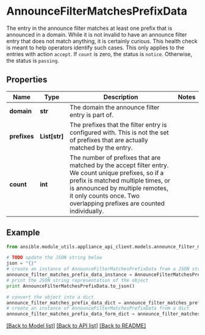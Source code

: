 # AnnounceFilterMatchesPrefixData

The entry in the announce filter matches at least one prefix that is announced in a domain. While it is not invalid to have an announce filter entry that does not match anything, it is certainly curious. This health check is meant to help operators identify such cases. This only applies to the entries with action `accept`.  If `count` is zero, the status is `notice`. Otherwise, the status is `passing`. 

## Properties
Name | Type | Description | Notes
------------ | ------------- | ------------- | -------------
**domain** | **str** | The domain the announce filter entry is part of.  | 
**prefixes** | **List[str]** | The prefixes that the filter entry is configured with. This is not the set of prefixes that are actually matched by the entry.  | 
**count** | **int** | The number of prefixes that are matched by the accept filter entry. We count unique prefixes, so if a prefix is matched multiple times, or is announced by multiple remotes, it only counts once. Two overlapping prefixes are counted individually.  | 

## Example

```python
from ansible.module_utils.appliance_api_client.models.announce_filter_matches_prefix_data import AnnounceFilterMatchesPrefixData

# TODO update the JSON string below
json = "{}"
# create an instance of AnnounceFilterMatchesPrefixData from a JSON string
announce_filter_matches_prefix_data_instance = AnnounceFilterMatchesPrefixData.from_json(json)
# print the JSON string representation of the object
print AnnounceFilterMatchesPrefixData.to_json()

# convert the object into a dict
announce_filter_matches_prefix_data_dict = announce_filter_matches_prefix_data_instance.to_dict()
# create an instance of AnnounceFilterMatchesPrefixData from a dict
announce_filter_matches_prefix_data_form_dict = announce_filter_matches_prefix_data.from_dict(announce_filter_matches_prefix_data_dict)
```
[[Back to Model list]](../README.md#documentation-for-models) [[Back to API list]](../README.md#documentation-for-api-endpoints) [[Back to README]](../README.md)


